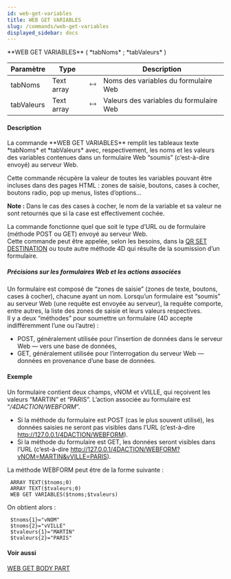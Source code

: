```yaml
---
id: web-get-variables
title: WEB GET VARIABLES
slug: /commands/web-get-variables
displayed_sidebar: docs
---
```


<!--REF #_command_.WEB GET VARIABLES.Syntax-->**WEB GET VARIABLES** ( *tabNoms* ; *tabValeurs* )<!-- END REF-->
<!--REF #_command_.WEB GET VARIABLES.Params-->
| Paramètre | Type |  | Description |
| --- | --- | --- | --- |
| tabNoms | Text array | &#x1F858; | Noms des variables du formulaire Web |
| tabValeurs | Text array | &#x1F858; | Valeurs des variables du formulaire Web |

<!-- END REF-->

#### Description 

<!--REF #_command_.WEB GET VARIABLES.Summary-->La commande **WEB GET VARIABLES** remplit les tableaux texte *tabNoms* et *tabValeurs* avec, respectivement, les noms et les valeurs des variables contenues dans un formulaire Web “soumis” (c’est-à-dire envoyé) au serveur Web.<!-- END REF-->   
Cette commande récupère la valeur de toutes les variables pouvant être incluses dans des pages HTML : zones de saisie, boutons, cases à cocher, boutons radio, pop up menus, listes d’options... 

**Note :** Dans le cas des cases à cocher, le nom de la variable et sa valeur ne sont retournés que si la case est effectivement cochée. 

La commande fonctionne quel que soit le type d’URL ou de formulaire (méthode POST ou GET) envoyé au serveur Web.   
Cette commande peut être appelée, selon les besoins, dans la [QR SET DESTINATION](qr-set-destination.md) ou toute autre méthode 4D qui résulte de la soumission d’un formulaire.

##### Précisions sur les formulaires Web et les actions associées 

Un formulaire est composé de “zones de saisie” (zones de texte, boutons, cases à cocher), chacune ayant un nom. Lorsqu’un formulaire est “soumis” au serveur Web (une requête est envoyée au serveur), la requête comporte, entre autres, la liste des zones de saisie et leurs valeurs respectives.  
Il y a deux “méthodes” pour soumettre un formulaire (4D accepte indifféremment l’une ou l’autre) : 

* POST, généralement utilisée pour l’insertion de données dans le serveur Web — vers une base de données,
* GET, généralement utilisée pour l’interrogation du serveur Web — données en provenance d’une base de données.

#### Exemple 

Un formulaire contient deux champs, vNOM et vVILLE, qui reçoivent les valeurs “MARTIN” et “PARIS”. L’action associée au formulaire est “*/4DACTION/WEBFORM*”.

* Si la méthode du formulaire est POST (cas le plus souvent utilisé), les données saisies ne seront pas visibles dans l’URL (c’est-à-dire http://127.0.0.1/4DACTION/WEBFORM).
* Si la méthode du formulaire est GET, les données seront visibles dans l’URL (c’est-à-dire http://127.0.0.1/4DACTION/WEBFORM?vNOM=MARTIN&vVILLE=PARIS).

La méthode WEBFORM peut être de la forme suivante :

```4d
 ARRAY TEXT($tnoms;0)
 ARRAY TEXT($tvaleurs;0)
 WEB GET VARIABLES($tnoms;$tvaleurs)
```

On obtient alors :

```4d
 $tnoms{1}="vNOM"
 $tnoms{2}="vVILLE"
 $tvaleurs{1}="MARTIN"
 $tvaleurs{2}="PARIS"
```

#### Voir aussi 

[WEB GET BODY PART](web-get-body-part.md)  